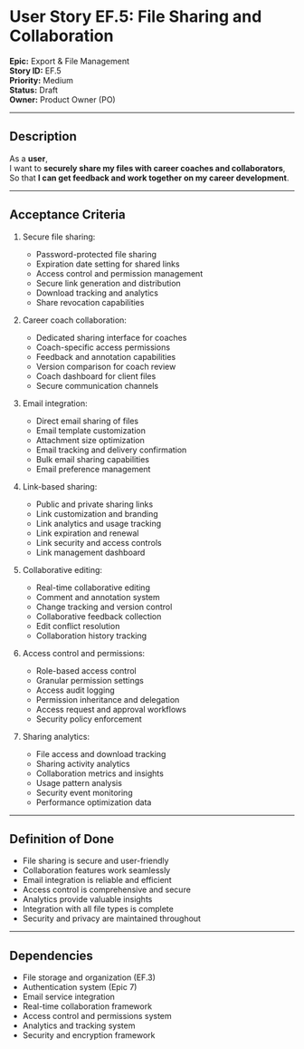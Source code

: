 # User Story EF.5: File Sharing and Collaboration

**Epic:** Export & File Management  
**Story ID:** EF.5  
**Priority:** Medium  
**Status:** Draft  
**Owner:** Product Owner (PO)

---

## Description

As a **user**,  
I want to **securely share my files with career coaches and collaborators**,  
So that **I can get feedback and work together on my career development**.

---

## Acceptance Criteria

1. Secure file sharing:
   - Password-protected file sharing
   - Expiration date setting for shared links
   - Access control and permission management
   - Secure link generation and distribution
   - Download tracking and analytics
   - Share revocation capabilities

2. Career coach collaboration:
   - Dedicated sharing interface for coaches
   - Coach-specific access permissions
   - Feedback and annotation capabilities
   - Version comparison for coach review
   - Coach dashboard for client files
   - Secure communication channels

3. Email integration:
   - Direct email sharing of files
   - Email template customization
   - Attachment size optimization
   - Email tracking and delivery confirmation
   - Bulk email sharing capabilities
   - Email preference management

4. Link-based sharing:
   - Public and private sharing links
   - Link customization and branding
   - Link analytics and usage tracking
   - Link expiration and renewal
   - Link security and access controls
   - Link management dashboard

5. Collaborative editing:
   - Real-time collaborative editing
   - Comment and annotation system
   - Change tracking and version control
   - Collaborative feedback collection
   - Edit conflict resolution
   - Collaboration history tracking

6. Access control and permissions:
   - Role-based access control
   - Granular permission settings
   - Access audit logging
   - Permission inheritance and delegation
   - Access request and approval workflows
   - Security policy enforcement

7. Sharing analytics:
   - File access and download tracking
   - Sharing activity analytics
   - Collaboration metrics and insights
   - Usage pattern analysis
   - Security event monitoring
   - Performance optimization data

---

## Definition of Done

- File sharing is secure and user-friendly
- Collaboration features work seamlessly
- Email integration is reliable and efficient
- Access control is comprehensive and secure
- Analytics provide valuable insights
- Integration with all file types is complete
- Security and privacy are maintained throughout

---

## Dependencies

- File storage and organization (EF.3)
- Authentication system (Epic 7)
- Email service integration
- Real-time collaboration framework
- Access control and permissions system
- Analytics and tracking system
- Security and encryption framework 